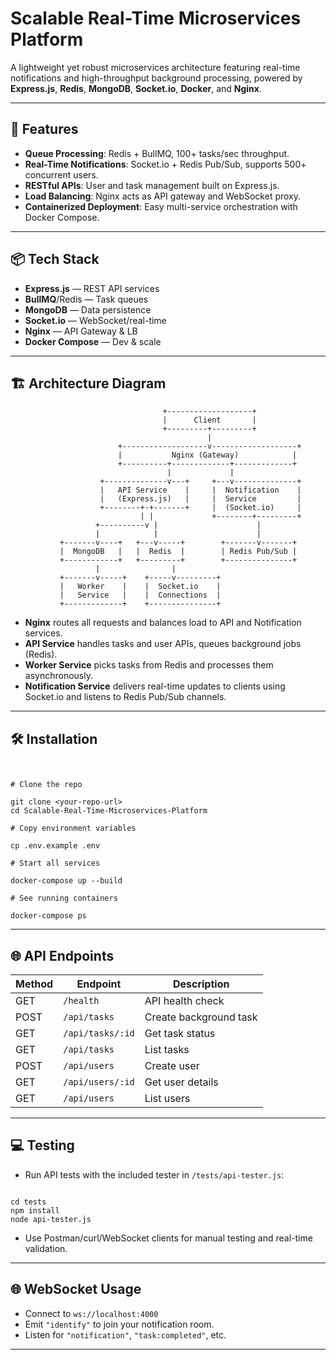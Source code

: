 # Scalable Real-Time Microservices Platform

A lightweight yet robust microservices architecture featuring real-time notifications and high-throughput background processing, powered by **Express.js**, **Redis**, **MongoDB**, **Socket.io**, **Docker**, and **Nginx**.

---

## 🚀 Features

- **Queue Processing**: Redis + BullMQ, 100+ tasks/sec throughput.
- **Real-Time Notifications**: Socket.io + Redis Pub/Sub, supports 500+ concurrent users.
- **RESTful APIs**: User and task management built on Express.js.
- **Load Balancing**: Nginx acts as API gateway and WebSocket proxy.
- **Containerized Deployment**: Easy multi-service orchestration with Docker Compose.

---

## 📦 Tech Stack

- **Express.js** — REST API services
- **BullMQ**/Redis — Task queues
- **MongoDB** — Data persistence
- **Socket.io** — WebSocket/real-time
- **Nginx** — API Gateway & LB
- **Docker Compose** — Dev & scale

---

## 🏗️ Architecture Diagram

```
                                  +-------------------+
                                  |      Client       |
                                  +---------+---------+
                                            |
                        +-------------------v-------------------+
                        |           Nginx (Gateway)            |
                        +----------+-------------+-------------+
                                   |             |
                    +--------------v---+     +---v--------------+
                    |   API Service    |     |  Notification    |
                    |   (Express.js)   |     |  Service         |
                    +--------+-+-------+     |  (Socket.io)     |
                             | |             +--------+---------+
                   +----------v |                      |
                   |            |                      |
           +-------v----+   +---v-----+        +-------v-------+
           |  MongoDB   |   |  Redis  |        | Redis Pub/Sub |
           +------------+   +---------+        +---------------+
                   |                |
           +-------v-----+    +-----v---------+
           |   Worker    |    |  Socket.io    |
           |   Service   |    |  Connections  |
           +-------------+    +---------------+

```

- **Nginx** routes all requests and balances load to API and Notification services.
- **API Service** handles tasks and user APIs, queues background jobs (Redis).
- **Worker Service** picks tasks from Redis and processes them asynchronously.
- **Notification Service** delivers real-time updates to clients using Socket.io and listens to Redis Pub/Sub channels.

---

## 🛠️ Installation

```


# Clone the repo

git clone <your-repo-url>
cd Scalable-Real-Time-Microservices-Platform

# Copy environment variables

cp .env.example .env

# Start all services

docker-compose up --build

# See running containers

docker-compose ps

```

---

## 🌐 API Endpoints

| Method | Endpoint                      | Description                |
|--------|-------------------------------|----------------------------|
| GET    | `/health`                     | API health check           |
| POST   | `/api/tasks`                  | Create background task     |
| GET    | `/api/tasks/:id`              | Get task status            |
| GET    | `/api/tasks`                  | List tasks                 |
| POST   | `/api/users`                  | Create user                |
| GET    | `/api/users/:id`              | Get user details           |
| GET    | `/api/users`                  | List users                 |

---

## 💻 Testing

- Run API tests with the included tester in `/tests/api-tester.js`:
```

cd tests
npm install
node api-tester.js

```
- Use Postman/curl/WebSocket clients for manual testing and real-time validation.

---

## 🌐 WebSocket Usage

- Connect to `ws://localhost:4000`
- Emit `"identify"` to join your notification room.
- Listen for `"notification"`, `"task:completed"`, etc.

---
